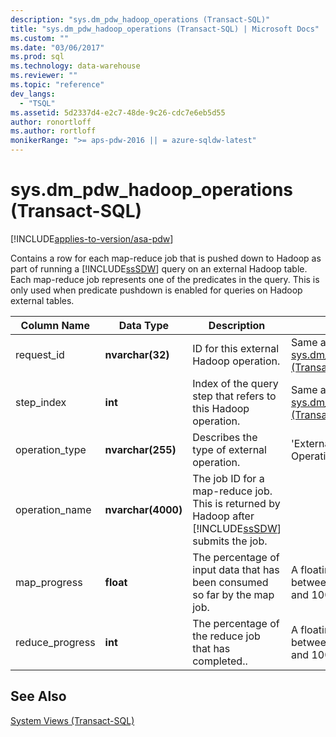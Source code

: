 ```yaml
---
description: "sys.dm_pdw_hadoop_operations (Transact-SQL)"
title: "sys.dm_pdw_hadoop_operations (Transact-SQL) | Microsoft Docs"
ms.custom: ""
ms.date: "03/06/2017"
ms.prod: sql
ms.technology: data-warehouse
ms.reviewer: ""
ms.topic: "reference"
dev_langs: 
  - "TSQL"
ms.assetid: 5d2337d4-e2c7-48de-9c26-cdc7e6eb5d55
author: ronortloff
ms.author: rortloff
monikerRange: ">= aps-pdw-2016 || = azure-sqldw-latest"
---
```

# sys.dm_pdw_hadoop_operations (Transact-SQL)
[!INCLUDE[applies-to-version/asa-pdw](../../includes/applies-to-version/asa-pdw.md)]

  Contains a row for each map-reduce job that is pushed down to Hadoop as part of running a [!INCLUDE[ssSDW](../../includes/sssdw-md.md)] query on an external Hadoop table. Each map-reduce job represents one of the predicates in the query. This is only used when predicate pushdown is enabled for queries on Hadoop external tables.  
  
|Column Name|Data Type|Description|Range|  
|-----------------|---------------|-----------------|-----------|  
|request_id|**nvarchar(32)**|ID for this external Hadoop operation.|Same as ID in [sys.dm_pdw_exec_requests &#40;Transact-SQL&#41;](../../relational-databases/system-dynamic-management-views/sys-dm-pdw-exec-requests-transact-sql.md).|  
|step_index|**int**|Index of the query step that refers to this Hadoop operation.|Same as step_index in [sys.dm_pdw_request_steps &#40;Transact-SQL&#41;](../../relational-databases/system-dynamic-management-views/sys-dm-pdw-request-steps-transact-sql.md).|  
|operation_type|**nvarchar(255)**|Describes the type of external operation.|'External Hadoop Operation'|  
|operation_name|**nvarchar(4000)**|The job ID for a map-reduce job. This is returned by Hadoop after [!INCLUDE[ssSDW](../../includes/sssdw-md.md)] submits the job.||  
|map_progress|**float**|The percentage of input data that has been consumed so far by the map job.|A floating point number between, and including, 0 and 100.|  
|reduce_progress|**int**|The percentage of the reduce job that has completed..|A floating point number between, and including, 0 and 100.|  
  
## See Also  
 [System Views &#40;Transact-SQL&#41;](../../t-sql/language-reference.md)  
  
